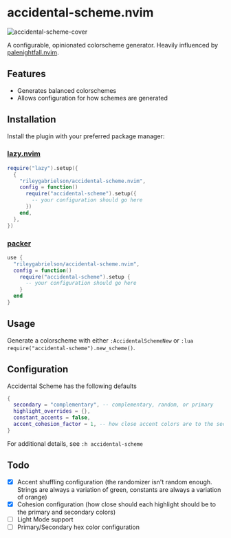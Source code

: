 # accidental-scheme.nvim

![accidental-scheme-cover](https://user-images.githubusercontent.com/65042525/217168433-8a303a74-8432-4bff-964d-40fed03b04fe.jpeg)

A configurable, opinionated colorscheme generator. Heavily influenced by [palenightfall.nvim](https://github.com/JoosepAlviste/palenightfall.nvim).

## Features

- Generates balanced colorschemes
- Allows configuration for how schemes are generated

## Installation

Install the plugin with your preferred package manager:

### [lazy.nvim](https://github.com/folke/lazy.nvim)

```lua
require("lazy").setup({
  {
    "rileygabrielson/accidental-scheme.nvim",
    config = function()
      require("accidental-scheme").setup({
        -- your configuration should go here
      })
    end,
  },
})
```

### [packer](https://github.com/wbthomason/packer.nvim)

```lua
use {
  "rileygabrielson/accidental-scheme.nvim",
  config = function()
    require("accidental-scheme").setup {
      -- your configuration should go here
    }
  end
}
```

## Usage

Generate a colorscheme with either `:AccidentalSchemeNew` or `:lua require("accidental-scheme").new_scheme()`.

## Configuration

Accidental Scheme has the following defaults

```lua
{
  secondary = "complementary", -- complementary, random, or primary
  highlight_overrides = {},
  constant_accents = false,
  accent_cohesion_factor = 1, -- how close accent colors are to the secondary color
}
```

For additional details, see `:h accidental-scheme`

## Todo

- [x] Accent shuffling configuration (the randomizer isn't random enough. Strings are always a variation of green, constants are always a variation of orange)
- [x] Cohesion configuration (how close should each highlight should be to the primary and secondary colors)
- [ ] Light Mode support
- [ ] Primary/Secondary hex color configuration
